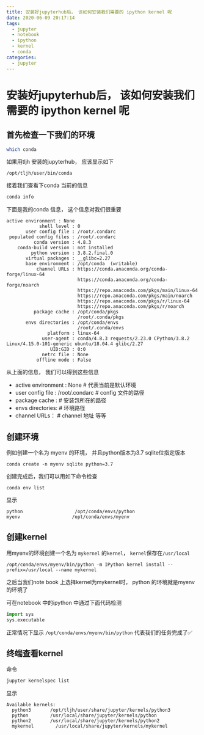 ```yaml
---
title: 安装好jupyterhub后， 该如何安装我们需要的 ipython kernel 呢
date: 2020-06-09 20:17:14
tags: 
  - jupyter
  - notebook
  - ipython
  - kernel
  - conda
categories:
  - jupyter
---
```

# 安装好jupyterhub后， 该如何安装我们需要的 ipython kernel 呢
## 首先检查一下我们的环境
```sh
which conda
```
如果用tljh 安装的jupyterhub， 应该显示如下
```
/opt/tljh/user/bin/conda
```
接着我们查看下conda 当前的信息
```sh
conda info
```
下面是我的conda 信息， 这个信息对我们很重要
```
active environment : None
            shell level : 0
       user config file : /root/.condarc
 populated config files : /root/.condarc
          conda version : 4.8.3
    conda-build version : not installed
         python version : 3.8.2.final.0
       virtual packages : __glibc=2.27
       base environment : /opt/conda  (writable)
           channel URLs : https://conda.anaconda.org/conda-forge/linux-64
                          https://conda.anaconda.org/conda-forge/noarch
                          https://repo.anaconda.com/pkgs/main/linux-64
                          https://repo.anaconda.com/pkgs/main/noarch
                          https://repo.anaconda.com/pkgs/r/linux-64
                          https://repo.anaconda.com/pkgs/r/noarch
          package cache : /opt/conda/pkgs
                          /root/.conda/pkgs
       envs directories : /opt/conda/envs
                          /root/.conda/envs
               platform : linux-64
             user-agent : conda/4.8.3 requests/2.23.0 CPython/3.8.2 Linux/4.15.0-101-generic ubuntu/18.04.4 glibc/2.27
                UID:GID : 0:0
             netrc file : None
           offline mode : False
```

从上面的信息， 我们可以得到这些信息
- active environment : None # 代表当前是默认环境
- user config file : /root/.condarc  # config 文件的路径
- package cache :  # 安装包所在的路径
- envs directories:  # 环境路径
- channel URLs： # channel 地址
等等

## 创建环境


例如创建一个名为 myenv 的环境， 并且python版本为3.7 sqlite位指定版本 
```
conda create -n myenv sqlite python=3.7
```


创建完成后，我们可以用如下命令检查
```
conda env list
```
显示
```
python                   /opt/conda/envs/python
myenv                   /opt/conda/envs/myenv
```

## 创建kernel
用myenv的环境创建一个名为 `mykernel` 的`kernel`， `kernel`保存在`/usr/local`
```
/opt/conda/envs/myenv/bin/python -m IPython kernel install --prefix=/usr/local --name mykernel
```
之后当我们note book 上选择kernel为mykernel时， python 的环境就是myenv 的环境了

可在notebook 中的ipython 中通过下面代码检测
```python
import sys
sys.executable
```
正常情况下显示
`/opt/conda/envs/myenv/bin/python`
代表我们的任务完成了✅

## 终端查看kernel
命令
```sh
jupyter kernelspec list
```
显示
```
Available kernels:
  python3       /opt/tljh/user/share/jupyter/kernels/python3
  python        /usr/local/share/jupyter/kernels/python
  python2       /usr/local/share/jupyter/kernels/python2
  mykernel        /usr/local/share/jupyter/kernels/mykernel
```


```python

```
